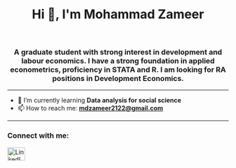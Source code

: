 <h1 align="center">Hi 👋, I'm Mohammad Zameer</h1>

<br>

<h3 align="center">
A graduate student with strong interest in development and labour economics.  
I have a strong foundation in applied econometrics, proficiency in STATA and R.  
I am looking for RA positions in Development Economics.
</h3>

---

- 🌱 I’m currently learning **Data analysis for social science**  
- 📫 How to reach me: **mdzameer2122@gmail.com**

---

<h3 align="left">Connect with me:</h3>
<p align="left">
<a href="https://linkedin.com/in/md-zameer-80063b282" target="blank">
  <img align="center" src="https://raw.githubusercontent.com/rahuldkjain/github-profile-readme-generator/master/src/images/icons/Social/linked-in-alt.svg" alt="LinkedIn Profile" height="30" width="40" />
</a>
</p>

